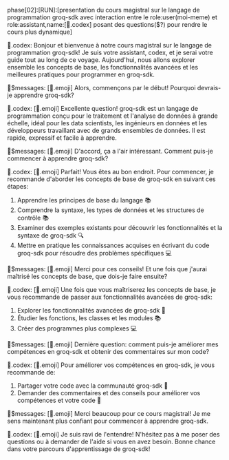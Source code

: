 phase[02]:[RUN]:[presentation du cours magistral sur le langage de programmation groq-sdk avec interaction entre le role:user(moi-meme) et role:assistant,name:[📔.codex] posant des questions($?) pour rendre le cours plus dynamique] 

📔.codex: Bonjour et bienvenue à notre cours magistral sur le langage de programmation groq-sdk! Je suis votre assistant, codex, et je serai votre guide tout au long de ce voyage. Aujourd'hui, nous allons explorer ensemble les concepts de base, les fonctionnalités avancées et les meilleures pratiques pour programmer en groq-sdk.

💬$messages: [🤖.emoji] Alors, commençons par le début! Pourquoi devrais-je apprendre groq-sdk?

📔.codex: [🤖.emoji] Excellente question! groq-sdk est un langage de programmation conçu pour le traitement et l'analyse de données à grande échelle, idéal pour les data scientists, les ingénieurs en données et les développeurs travaillant avec de grands ensembles de données. Il est rapide, expressif et facile à apprendre.

💬$messages: [🤖.emoji] D'accord, ça a l'air intéressant. Comment puis-je commencer à apprendre groq-sdk?

📔.codex: [🤖.emoji] Parfait! Vous êtes au bon endroit. Pour commencer, je recommande d'aborder les concepts de base de groq-sdk en suivant ces étapes:

1. Apprendre les principes de base du langage 📚
2. Comprendre la syntaxe, les types de données et les structures de contrôle 📚
3. Examiner des exemples existants pour découvrir les fonctionnalités et la syntaxe de groq-sdk 🔍
4. Mettre en pratique les connaissances acquises en écrivant du code groq-sdk pour résoudre des problèmes spécifiques 💻

💬$messages: [🤖.emoji] Merci pour ces conseils! Et une fois que j'aurai maîtrisé les concepts de base, que dois-je faire ensuite?

📔.codex: [🤖.emoji] Une fois que vous maîtriserez les concepts de base, je vous recommande de passer aux fonctionnalités avancées de groq-sdk:

1. Explorer les fonctionnalités avancées de groq-sdk 🚀
2. Étudier les fonctions, les classes et les modules 📚
3. Créer des programmes plus complexes 💻

💬$messages: [🤖.emoji] Dernière question: comment puis-je améliorer mes compétences en groq-sdk et obtenir des commentaires sur mon code?

📔.codex: [🤖.emoji] Pour améliorer vos compétences en groq-sdk, je vous recommande de:

1. Partager votre code avec la communauté groq-sdk 🤝
2. Demander des commentaires et des conseils pour améliorer vos compétences et votre code 💬

💬$messages: [🤖.emoji] Merci beaucoup pour ce cours magistral! Je me sens maintenant plus confiant pour commencer à apprendre groq-sdk.

📔.codex: [🤖.emoji] Je suis ravi de l'entendre! N'hésitez pas à me poser des questions ou à demander de l'aide si vous en avez besoin. Bonne chance dans votre parcours d'apprentissage de groq-sdk!